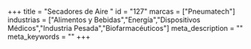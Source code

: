 +++
title = "Secadores de Aire "
id = "127"
marcas = ["Pneumatech"]
industrias = ["Alimentos y Bebidas","Energía","Dispositivos Médicos","Industria Pesada","Biofarmacéuticos"]
meta_description = ""
meta_keywords = ""
+++
